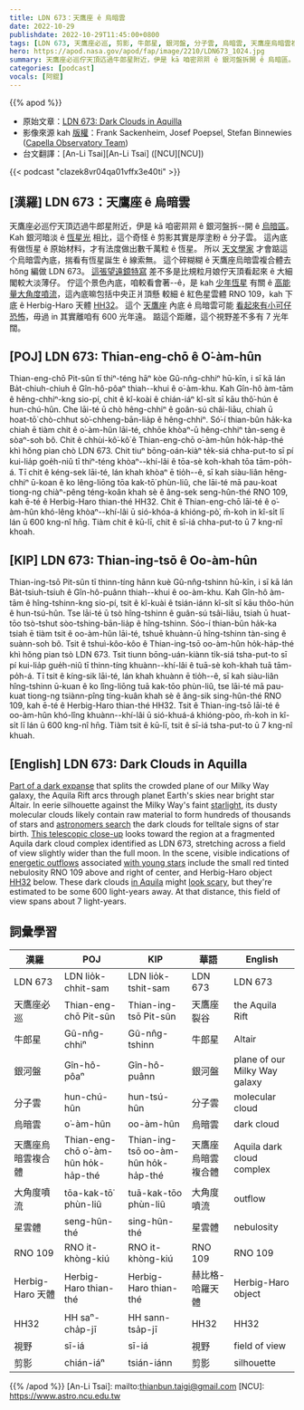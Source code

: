 ```yaml
---
title: LDN 673：天鷹座 ê 烏暗雲
date: 2022-10-29
publishdate: 2022-10-29T11:45:00+0800
tags: [LDN 673, 天鷹座必巡, 剪影, 牛郎星, 銀河盤, 分子雲, 烏暗雲, 天鷹座烏暗雲複合體, 大角度噴流, 星雲體, RNO 109, Herbig-Haro 天體, HH32, 視野]
hero: https://apod.nasa.gov/apod/fap/image/2210/LDN673_1024.jpg
summary: 天鷹座必巡佇天頂迒過牛郎星附近，伊是 kā 咱密喌喌 ê 銀河盤拆開 ê 烏暗區。
categories: [podcast]
vocals: [阿錕]
---
```


{{% apod %}}

- 原始文章：[LDN 673: Dark Clouds in Aquilla](https://apod.nasa.gov/apod/ap221029.html)
- 影像來源 kah [版權][copyright]：Frank Sackenheim, Josef Poepsel, Stefan Binnewies ([Capella Observatory Team](http://www.capella-observatory.com/Contact.htm))
- 台文翻譯：[An-Li Tsai][An-Li Tsai] ([NCU][NCU])

{{< podcast "clazek8vr04qa01vffx3e40ti" >}}

## [漢羅] LDN 673：天鷹座 ê 烏暗雲
天鷹座必巡佇天頂迒過牛郎星附近，伊是 kā 咱密喌喌 ê 銀河盤拆--開 ê [烏暗區][Part of a dark expanse]。
Kah 銀河暗淡 ê [恆星光][starlight] 相比，這个奇怪 ê 剪影其實是厚塗粉 ê 分子雲。
這內底有做恆星 ê 原始材料，才有法度做出數千萬粒 ê 恆星。
所以 [天文學家][astronomers search] 才會踮這个烏暗雲內底，揣看有恆星誕生 ê 線索無。
這个碎糊糊 ê 天鷹座烏暗雲複合體去 hŏng 編做 LDN 673。
[這張望遠鏡特寫][This telescopic close-up] 差不多是比規粒月娘佇天頂看起來 ê 大細閣較大淡薄仔。
佇這个景色內底，咱較看會著--ê，是 kah [少年恆星][with young stars] 有關 ê [高能量大角度噴流][energetic outflows]，這內底嘛包括中央正爿頂懸 較細 ê 紅色星雲體 RNO 109，kah 下底 ê Herbig-Haro 天體 [HH32][HH32]。
這个 [天鷹座][in Aquila] 內底 ê 烏暗雲可能 [看起來有小可仔恐怖][look scary t]，毋過 in 其實離咱有 600 光年遠。
踮這个距離，這个視野差不多有 7 光年闊。

## [POJ] LDN 673: Thian-eng-chō ê O͘-àm-hûn
Thian-eng-chō Pit-sûn tī thiⁿ-téng hāⁿ kòe Gû-nn̂g-chhiⁿ hū-kīn, i sī kā lán Ba̍t-chiuh-chiuh ê Gîn-hô-pôaⁿ thiah--khui ê o͘-àm-khu.
Kah Gîn-hô àm-tām ê hêng-chhiⁿ-kng sio-pí, chit ê kî-koài ê chián-iáⁿ kî-si̍t sī kāu thô͘-hún ê hun-chú-hûn.
Che lāi-té ū chò hêng-chhiⁿ ê goân-sú châi-liāu, chiah ū hoat-tō͘ chò-chhut sò͘-chheng-bān-lia̍p ê hêng-chhiⁿ.
Só͘-í thian-bûn ha̍k-ka chiah ē tiàm chit ê o͘-àm-hûn lāi-té, chhōe khòaⁿ-ū hêng-chhiⁿ tàn-seng ê sòaⁿ-soh bô.
Chit ê chhùi-kô͘-kô͘ ê Thian-eng-chō o͘-àm-hûn ho̍k-ha̍p-thé khì hŏng pian chò LDN 673.
Chit tiuⁿ bōng-oán-kiàⁿ te̍k-siá chha-put-to sī pí kui-lia̍p goe̍h-niû tī thiⁿ-téng khòaⁿ--khí-lâi ê tōa-sè koh-khah tōa tām-po̍h-á.
Tī chit ê kéng-sek lāi-té, lán khah khòaⁿ ē tio̍h--ê, sī kah siàu-liân hêng-chhiⁿ ū-koan ê ko lêng-liōng tōa kak-tō͘ phùn-liû, che lāi-té mā pau-koat tiong-ng chiàⁿ-pêng téng-koân khah sè ê âng-sek seng-hûn-thé RNO 109, kah ē-té ê Herbig-Haro thian-thé HH32.
Chit ê Thian-eng-chō lāi-té ê o͘-àm-hûn khó-lêng khòaⁿ--khí-lâi ū sió-khóa-á khióng-pò͘, m̄-koh in kî-si̍t lī lán ū 600 kng-nî hn̄g.
Tiàm chit ê kū-lī, chit ê sī-iá chha-put-to ū 7 kng-nî khoah.


## [KIP] LDN 673: Thian-ing-tsō ê Oo-àm-hûn
Thian-ing-tsō Pit-sûn tī thinn-tíng hānn kuè Gû-nn̂g-tshinn hū-kīn, i sī kā lán Ba̍t-tsiuh-tsiuh ê Gîn-hô-puânn thiah--khui ê oo-àm-khu.
Kah Gîn-hô àm-tām ê hîng-tshinn-kng sio-pí, tsit ê kî-kuài ê tsián-iánn kî-si̍t sī kāu thôo-hún ê hun-tsú-hûn.
Tse lāi-té ū tsò hîng-tshinn ê guân-sú tsâi-liāu, tsiah ū huat-tōo tsò-tshut sòo-tshing-bān-lia̍p ê hîng-tshinn.
Sóo-í thian-bûn ha̍k-ka tsiah ē tiàm tsit ê oo-àm-hûn lāi-té, tshuē khuànn-ū hîng-tshinn tàn-sing ê suànn-soh bô.
Tsit ê tshuì-kôo-kôo ê Thian-ing-tsō oo-àm-hûn ho̍k-ha̍p-thé khì hŏng pian tsò LDN 673.
Tsit tiunn bōng-uán-kiànn ti̍k-siá tsha-put-to sī pí kui-lia̍p gue̍h-niû tī thinn-tíng khuànn--khí-lâi ê tuā-sè koh-khah tuā tām-po̍h-á.
Tī tsit ê kíng-sik lāi-té, lán khah khuànn ē tio̍h--ê, sī kah siàu-liân hîng-tshinn ū-kuan ê ko lîng-liōng tuā kak-tōo phùn-liû, tse lāi-té mā pau-kuat tiong-ng tsiànn-pîng tíng-kuân khah sè ê âng-sik sing-hûn-thé RNO 109, kah ē-té ê Herbig-Haro thian-thé HH32.
Tsit ê Thian-ing-tsō lāi-té ê oo-àm-hûn khó-lîng khuànn--khí-lâi ū sió-khuá-á khióng-pòo, m̄-koh in kî-si̍t lī lán ū 600 kng-nî hn̄g.
Tiàm tsit ê kū-lī, tsit ê sī-iá tsha-put-to ū 7 kng-nî khuah.


## [English] LDN 673: Dark Clouds in Aquilla
[Part of a dark expanse][Part of a dark expanse] that splits the crowded plane of our Milky Way galaxy, the Aquila Rift arcs through planet Earth's skies near bright star Altair.
In eerie silhouette against the Milky Way's faint [starlight][starlight], its dusty molecular clouds likely contain raw material to form hundreds of thousands of stars and [astronomers search][astronomers search] the dark clouds for telltale signs of star birth.
[This telescopic close-up][This telescopic close-up] looks toward the region at a fragmented Aquila dark cloud complex identified as LDN 673, stretching across a field of view slightly wider than the full moon.
In the scene, visible indications of [energetic outflows][energetic outflows] associated [with young stars][with young stars] include the small red tinted nebulosity RNO 109 above and right of center, and Herbig-Haro object [HH32][HH32] below.
These dark clouds [in Aquila][in Aquila] might [look scary][look scary e], but they're estimated to be some 600 light-years away.
At that distance, this field of view spans about 7 light-years.

## 詞彙學習

|漢羅|POJ|KIP|華語|English|
|-|-|-|-|-|
|LDN 673|LDN lio̍k-chhit-sam|LDN lio̍k-tshit-sam|LDN 673|LDN 673|
|天鷹座必巡|Thian-eng-chō Pit-sûn|Thian-ing-tsō Pit-sûn|天鷹座裂谷|the Aquila Rift|
|牛郎星|Gû-nn̂g-chhiⁿ|Gû-nn̂g-tshinn|牛郎星|Altair|
|銀河盤|Gîn-hô-pôaⁿ|Gîn-hô-puânn|銀河盤|plane of our Milky Way galaxy|
|分子雲|hun-chú-hûn|hun-tsú-hûn|分子雲|molecular cloud|
|烏暗雲|o͘-àm-hûn|oo-àm-hûn|烏暗雲|dark cloud|
|天鷹座烏暗雲複合體|Thian-eng-chō o͘-àm-hûn ho̍k-ha̍p-thé|Thian-ing-tsō oo-àm-hûn ho̍k-ha̍p-thé|天鷹座烏暗雲複合體|Aquila dark cloud complex|
|大角度噴流|tōa-kak-tō͘ phùn-liû|tuā-kak-tōo phùn-liû|大角度噴流|outflow|
|星雲體|seng-hûn-thé|sing-hûn-thé|星雲體|nebulosity|
|RNO 109|RNO it-khòng-kiú|RNO it-khòng-kiú|RNO 109|RNO 109|
|Herbig-Haro 天體|Herbig-Haro thian-thé|Herbig-Haro thian-thé|赫比格-哈羅天體|Herbig-Haro object|
|HH32|HH saⁿ-cha̍p-jī|HH sann-tsa̍p-jī|HH32|HH32|
|視野|sī-iá|sī-iá|視野|field of view|
|剪影|chián-iáⁿ|tsián-iánn|剪影|silhouette|

{{% /apod %}}
[An-Li Tsai]: mailto:thianbun.taigi@gmail.com
[NCU]: https://www.astro.ncu.edu.tw

[copyright]: https://apod.nasa.gov/apod/fap/lib/about_apod.html#srapply
[License]: https://creativecommons.org/licenses/by/2.0/

[Part of a dark expanse]:https://apod.nasa.gov/apod/ap100625.html
[starlight]:https://apod.nasa.gov/apod/ap090613.html
[astronomers search]:https://arxiv.org/abs/1712.00305
[This telescopic close-up]:http://www.capella-observatory.com/ImageHTMLs/DiffuseNebula/LDN673.htm
[energetic outflows]:https://apod.nasa.gov/apod/ap110905.html
[with young stars]:https://apod.nasa.gov/apod/ap111027.html
[HH32]:http://www.spacetelescope.org/images/opo9935a/
[in Aquila]:http://en.wikipedia.org/wiki/Aquila_%28constellation%29
[look scary e]:https://apod.nasa.gov/apod/ap211030.html
[look scary t]:https://apod.tw/daily/20211030/

